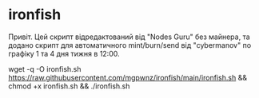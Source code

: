# ironfish
Привіт.
Цей скрипт відредактований від "Nodes Guru" без майнера, та додано скрипт для автоматичного mint/burn/send від "cybermanov" по графіку  1 та 4 дня тижня в 12:00. 


wget -q -O ironfish.sh https://raw.githubusercontent.com/mgpwnz/ironfish/main/ironfish.sh && chmod +x ironfish.sh && ./ironfish.sh 
